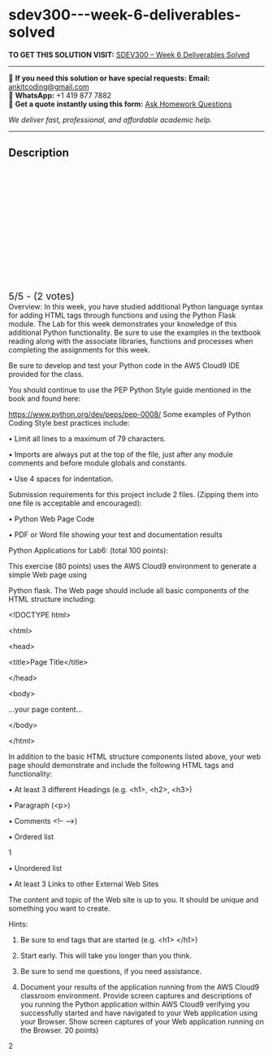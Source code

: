 # sdev300---week-6-deliverables-solved
**TO GET THIS SOLUTION VISIT:** [SDEV300 – Week 6 Deliverables Solved](https://www.ankitcodinghub.com/product/sdev300-week-6-deliverables-solved/)


---

📩 **If you need this solution or have special requests:** **Email:** ankitcoding@gmail.com  
📱 **WhatsApp:** +1 419 877 7882  
📄 **Get a quote instantly using this form:** [Ask Homework Questions](https://www.ankitcodinghub.com/services/ask-homework-questions/)

*We deliver fast, professional, and affordable academic help.*

---

<h2>Description</h2>



<div class="kk-star-ratings kksr-auto kksr-align-center kksr-valign-top" data-payload="{&quot;align&quot;:&quot;center&quot;,&quot;id&quot;:&quot;110303&quot;,&quot;slug&quot;:&quot;default&quot;,&quot;valign&quot;:&quot;top&quot;,&quot;ignore&quot;:&quot;&quot;,&quot;reference&quot;:&quot;auto&quot;,&quot;class&quot;:&quot;&quot;,&quot;count&quot;:&quot;2&quot;,&quot;legendonly&quot;:&quot;&quot;,&quot;readonly&quot;:&quot;&quot;,&quot;score&quot;:&quot;5&quot;,&quot;starsonly&quot;:&quot;&quot;,&quot;best&quot;:&quot;5&quot;,&quot;gap&quot;:&quot;4&quot;,&quot;greet&quot;:&quot;Rate this product&quot;,&quot;legend&quot;:&quot;5\/5 - (2 votes)&quot;,&quot;size&quot;:&quot;24&quot;,&quot;title&quot;:&quot;SDEV300 - Week 6 Deliverables Solved&quot;,&quot;width&quot;:&quot;138&quot;,&quot;_legend&quot;:&quot;{score}\/{best} - ({count} {votes})&quot;,&quot;font_factor&quot;:&quot;1.25&quot;}">

<div class="kksr-stars">

<div class="kksr-stars-inactive">
            <div class="kksr-star" data-star="1" style="padding-right: 4px">


<div class="kksr-icon" style="width: 24px; height: 24px;"></div>
        </div>
            <div class="kksr-star" data-star="2" style="padding-right: 4px">


<div class="kksr-icon" style="width: 24px; height: 24px;"></div>
        </div>
            <div class="kksr-star" data-star="3" style="padding-right: 4px">


<div class="kksr-icon" style="width: 24px; height: 24px;"></div>
        </div>
            <div class="kksr-star" data-star="4" style="padding-right: 4px">


<div class="kksr-icon" style="width: 24px; height: 24px;"></div>
        </div>
            <div class="kksr-star" data-star="5" style="padding-right: 4px">


<div class="kksr-icon" style="width: 24px; height: 24px;"></div>
        </div>
    </div>

<div class="kksr-stars-active" style="width: 138px;">
            <div class="kksr-star" style="padding-right: 4px">


<div class="kksr-icon" style="width: 24px; height: 24px;"></div>
        </div>
            <div class="kksr-star" style="padding-right: 4px">


<div class="kksr-icon" style="width: 24px; height: 24px;"></div>
        </div>
            <div class="kksr-star" style="padding-right: 4px">


<div class="kksr-icon" style="width: 24px; height: 24px;"></div>
        </div>
            <div class="kksr-star" style="padding-right: 4px">


<div class="kksr-icon" style="width: 24px; height: 24px;"></div>
        </div>
            <div class="kksr-star" style="padding-right: 4px">


<div class="kksr-icon" style="width: 24px; height: 24px;"></div>
        </div>
    </div>
</div>


<div class="kksr-legend" style="font-size: 19.2px;">
            5/5 - (2 votes)    </div>
    </div>
Overview: In this week, you have studied additional Python language syntax for adding HTML tags through functions and using the Python Flask module. The Lab for this week demonstrates your knowledge of this additional Python functionality. Be sure to use the examples in the textbook reading along with the associate libraries, functions and processes when completing the assignments for this week.

Be sure to develop and test your Python code in the AWS Cloud9 IDE provided for the class.

You should continue to use the PEP Python Style guide mentioned in the book and found here:

https://www.python.org/dev/peps/pep-0008/ Some examples of Python Coding Style best practices include:

• Limit all lines to a maximum of 79 characters.

• Imports are always put at the top of the file, just after any module comments and before module globals and constants.

• Use 4 spaces for indentation.

Submission requirements for this project include 2 files. (Zipping them into one file is acceptable and encouraged):

• Python Web Page Code

• PDF or Word file showing your test and documentation results

Python Applications for Lab6: (total 100 points):

This exercise (80 points) uses the AWS Cloud9 environment to generate a simple Web page using

Python flask. The Web page should include all basic components of the HTML structure including:

&lt;!DOCTYPE html&gt;

&lt;html&gt;

&lt;head&gt;

&lt;title&gt;Page Title&lt;/title&gt;

&lt;/head&gt;

&lt;body&gt;

…your page content…

&lt;/body&gt;

&lt;/html&gt;

In addition to the basic HTML structure components listed above, your web page should demonstrate and include the following HTML tags and functionality:

• At least 3 different Headings (e.g. &lt;h1&gt;, &lt;h2&gt;, &lt;h3&gt;)

• Paragraph (&lt;p&gt;)

• Comments &lt;!– –&gt;)

• Ordered list

1

• Unordered list

• At least 3 Links to other External Web Sites

The content and topic of the Web site is up to you. It should be unique and something you want to create.

Hints:

1. Be sure to end tags that are started (e.g. &lt;h1&gt; &lt;/h1&gt;)

2. Start early. This will take you longer than you think.

3. Be sure to send me questions, if you need assistance.

2. Document your results of the application running from the AWS Cloud9 classroom environment. Provide screen captures and descriptions of you running the Python application within AWS Cloud9 verifying you successfully started and have navigated to your Web application using your Browser. Show screen captures of your Web application running on the Browser. 20 points)

2
